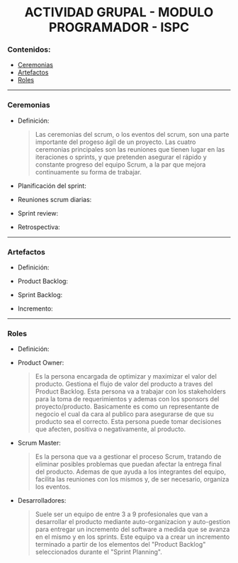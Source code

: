 <h1 align='center'>ACTIVIDAD GRUPAL - MODULO PROGRAMADOR - ISPC</h1>

<h3>Contenidos:</h3>

- [Ceremonias](#ceremonias)
- [Artefactos](#artefactos)
- [Roles](#roles)

<hr/>

<div id='ceremonias'>
  
  <h3>Ceremonias</h3>
  
  - Definición:
    > Las ceremonias del scrum, o los eventos del scrum, son una parte importante del progeso ágil de un proyecto. Las cuatro ceremonias principales son las reuniones que tienen lugar en las iteraciones o sprints, y que pretenden asegurar el rápido y constante progreso del equipo Scrum, a la par que mejora continuamente su forma de trabajar.
  
  - Planificación del sprint:
    > 
  
  - Reuniones scrum diarias:
    > 
  
  - Sprint review:
    > 
  
  - Retrospectiva:
    > 
  
</div>

<hr/>

<div id='artefactos'>
  
  <h3>Artefactos</h3>
  
  - Definición:
    > 
  
  - Product Backlog:
    > 
  
  - Sprint Backlog:
    > 
  
  - Incremento:
    > 
  
</div>

<hr/>

<div id='roles'>
  
  <h3>Roles</h3>
  
  - Definición:
    > 
  
  - Product Owner:
    > Es la persona encargada de optimizar y maximizar el valor del producto. Gestiona el flujo de valor del producto a traves del Product Backlog. Esta persona va a trabajar con los stakeholders para la toma de requerimientos y ademas con los sponsors del proyecto/producto. Basicamente es como un representante de negocio el cual da cara al publico para asegurarse de que su producto sea el correcto.
Esta persona puede tomar decisiones que afecten, positiva o negativamente, al producto.
  
  - Scrum Master:
    > Es la persona que va a gestionar el proceso Scrum, tratando de eliminar posibles problemas que puedan afectar la entrega final del producto. Ademas de que ayuda a los integrantes del equipo, facilita las reuniones con los mismos y, de ser necesario, organiza los eventos.
  
  - Desarrolladores:
    > Suele ser un equipo de entre 3 a 9 profesionales que van a desarrollar el producto mediante auto-organizacion y auto-gestion para entregar un incremento del software a medida que se avanza en el mismo y en los sprints. Este equipo va a crear un incremento terminado a partir de los elementos del "Product Backlog" seleccionados durante el "Sprint Planning".
</div>
